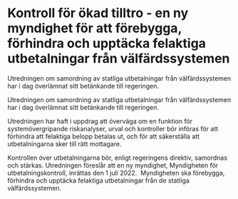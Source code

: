 # Kontroll för ökad tilltro - en ny myndighet för att förebygga, förhindra och upptäcka felaktiga utbetalningar från välfärdssystemen

Utredningen om samordning av statliga utbetalningar från välfärdssystemen har i dag överlämnat sitt betänkande till regeringen.

Utredningen om samordning av statliga utbetalningar från välfärdssystemen har i dag överlämnat sitt betänkande till regeringen.

Utredningen har haft i uppdrag att överväga om en funktion för systemövergripande riskanalyser, urval och kontroller bör införas för att förhindra att felaktiga belopp betalas ut, och för att säkerställa att utbetalningarna sker till rätt mottagare.

Kontrollen över utbetalningarna bör, enligt regeringens direktiv, samordnas och stärkas. Utredningen föreslår att en ny myndighet, Myndigheten för utbetalningskontroll, inrättas den 1 juli 2022.  Myndigheten ska förebygga, förhindra och upptäcka felaktiga utbetalningar från de statliga välfärdssystemen.
